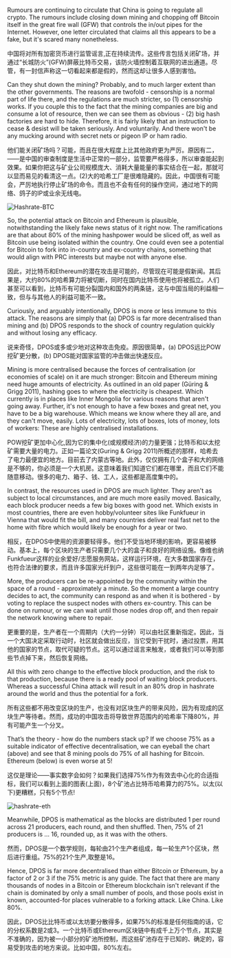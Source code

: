 
Rumours are continuing to circulate that China is going to regulate all crypto. The rumours include closing down mining and chopping off Bitcoin itself in the great fire wall (GFW) that controls the in/out pipes for the Internet. However, one letter circulated that claims all this appears to be a fake, but it's scared many nonetheless.

中国将对所有加密货币进行监管谣言,正在持续流传。这些传言包括关闭矿场，并通过“长城防火”(GFW)屏蔽比特币交易，该防火墙控制着互联网的进出通道。尽管，有一封信声称这一切看起来都是假的，然而这却让很多人感到害怕。

Can they shut down the mining? Probably, and to much larger extent than the other governments. The reasons are twofold - censorship is a normal part of life there, and the regulations are much stricter, so (1) censorship works. If you couple this to the fact that the mining companies are big and consume a lot of resource, then we can see them as obvious - (2) big hash factories are hard to hide. Therefore, it is fairly likely that an instruction to cease & desist will be taken seriously. And voluntarily. And there won't be any mucking around with secret nets or pigeon IP or ham radio.

他们能关闭矿场吗？可能，而且在很大程度上比其他政府更为严厉。原因有二，——是中国的审查制度是生活中正常的一部分，监管要严格得多，所以审查能起到效果。如果你把这与矿业公司规模庞大、消耗大量能量的事实结合在一起，那就可以显而易见的看清这一点。(2)大的哈希工厂是很难隐藏的。因此，中国很有可能会，严厉地执行停止矿场的命令。而且也不会有任何的操作空间，通过地下的网络、鸽子的IP或业余无线电。

![Hashrate-BTC](https://steemitimages.com/DQmcgdyU1hT7Gie9gQ7GJNntU3rsVjuWW33LpUyQCqZ8x1t/HashrateBTC20170924.png)

So, the potential attack on Bitcoin and Ethereum is plausible, notwithstanding the likely fake news status of it right now. The ramifications are that about 80% of the mining hashpower would be sliced off, as well as Bitcoin use being isolated within the country. One could even see a potential for Bitcoin to fork into in-country and ex-country chains, something that would align with PRC interests but maybe not with anyone else.

因此，对比特币和Ethereum的潜在攻击是可能的，尽管现在可能是假新闻。其后果是，大约80%的哈希算力将被切断，同时在国内比特币使用也将被孤立。人们甚至可以看到，比特币有可能分裂国内和国外的两条链，这与中国当局的利益相一致，但与与其他人的利益可能不一致。

Curiously, and arguably intentionally, DPOS is more or less immune to this attack. The reasons are simply that (a) DPOS is far more decentralised than mining and (b) DPOS responds to the shock of country regulation quickly and without losing any efficacy.

说来奇怪，DPOS或多或少地对这种攻击免疫。原因很简单，(a) DPOS远比POW挖矿更分散，(b) DPOS能对国家监管的冲击做出快速反应。

Mining is more centralised because the forces of centralisation (or economies of scale) on it are much stronger: Bitcoin and Ethereum mining need huge amounts of electricity. As outlined in an old paper (Güring & Grigg 2011), hashing goes to where the electricity is cheapest. Which currently is in places like Inner Mongolia for various reasons that aren't going away. Further, it's not enough to have a few boxes and great net, you have to be a big warehouse. Which means we know where they all are, and they can't move, easily. Lots of electricity, lots of boxes, lots of money, lots of workers: These are highly centralised installations.

POW挖矿更加中心化,因为它的集中化(或规模经济)的力量更强；比特币和以太挖矿需要大量的电力。正如一篇论文(Guring & Grigg 2011)所概述的那样，哈希去了电力最便宜的地方。目前去了内蒙古等地。此外，仅仅拥有几个盒子和大的网络是不够的，你必须是一个大机房。这意味着我们知道它们都在哪里，而且它们不能随意移动。很多的电力、箱子、钱、工人，这些都是高度集中的。

In contrast, the resources used in DPOS are much lighter. They aren't as subject to local circumstances, and are much more easily moved. Basically, each block producer needs a few big boxes with good net. Which exists in most countries, there are even hobby/volunteer sites like Funkfueur in Vienna that would fit the bill, and many countries deliver real fast net to the home with fibre which would likely be enough for a year or two.

相反，在DPOS中使用的资源要轻得多。他们不受当地环境的影响，更容易被移动。基本上，每个区块的生产者只需要几个大的盒子和良好的网络设施。像维也纳Funkfueur这样的业余爱好/志愿服务网站，这样运行环境，在大多数国家存在，也符合法律的要求，而且许多国家光纤到户，这些很可能在一到两年内足够了。

More, the producers can be re-appointed by the community within the space of a round - approximately a minute. So the moment a large country decides to act, the community can respond as and when it is bothered - by voting to replace the suspect nodes with others ex-country. This can be done on rumour, or we can wait until those nodes drop off, and then repair the network knowing where to repair.

更重要的是，生产者在一个周期内（大约一分钟）可以由社区重新指定。因此，当一个大国决定采取行动时，社区就会做出反应，当它受到干扰时，通过投票，用其他的国家的节点，取代可疑的节点。这可以通过谣言来触发，或者我们可以等到那些节点掉下来，然后恢复网络。

All this with zero change to the effective block production, and the risk to that production, because there is a ready pool of waiting block producers. Whereas a successful China attack will result in an 80% drop in hashrate around the world and thus the potential for a fork.

所有这些都不用改变区块的生产，也没有对区块生产的带来风险，因为有现成的区块生产等待者。然而，成功的中国攻击将导致世界范围内的哈希率下降80%，并有可能产生一个分叉。


That’s the theory - how do the numbers stack up? If we choose 75% as a suitable indicator of effective decentralisation, we can eyeball the chart (above) and see that 8 mining pools do 75% of all hashing for Bitcoin. Ethereum (below) is even worse at 5!

这仅是理论——事实数字会如何？如果我们选择75%作为有效去中心化的合适指标，我们可以看到上面的图表(上面)，8个矿池占比特币哈希算力的75%。以太(以下)更糟糕，只有5个节点!

![hashrate-eth](https://steemitimages.com/0x0/https://steemitimages.com/DQmWksHJKPCCfNR6g2UyHpaFYbFgo8f2G7h8Np92SJhWM7M/HashrateETH20170924.png)

Meanwhile, DPOS is mathematical as the blocks are distributed 1 per round across 21 producers, each round, and then shuffled. Then, 75% of 21 producers is … 16, rounded up, as it was with the others.

然而，DPOS是一个数学规则，每轮由21个生产者组成，每一轮生产1个区块，然后进行重组。75%的21个生产,取整是16。


Hence, DPOS is far more decentralised than either Bitcoin or Ethereum, by a factor of 2 or 3 if the 75% metric is any guide. The fact that there are many thousands of nodes in a Bitcoin or Ethereum blockchain isn't relevant if the chain is dominated by only a small number of pools, and those pools exist in known, accounted-for places vulnerable to a forking attack. Like China. Like 80%.

因此，DPOS比比特币或以太坊要分散得多，如果75%的标准是任何指南的话，它的分权系数是2或3。一个比特币或Ethereum区块链中有成千上万个节点，其实是不准确的，因为被一小部分的矿池所控制，而这些矿池存在于已知的、确定的，容易受到攻击的地方来说。比如中国，80%左右。
